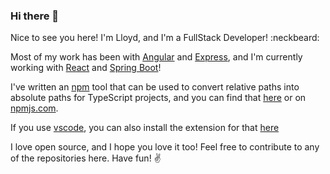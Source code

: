 ### Hi there 👋

Nice to see you here! I'm Lloyd, and I'm a FullStack Developer! :neckbeard:

Most of my work has been with [Angular](https://angular.io) and [Express](https://expressjs.com), and I'm currently working with [React](https://reactjs.org) and [Spring Boot](https://spring.io/projects/spring-boot)!

I've written an [npm](https://npmjs.org) tool that can be used to convert relative paths into absolute paths for TypeScript projects, and you can find that [here](https://github.com/lloydaf/unrelate) or on [npmjs.com](https://www.npmjs.com/package/unrelate).

If you use [vscode](https://code.visualstudio.com/), you can also install the extension for that [here](https://marketplace.visualstudio.com/items?itemName=lloydaf.unrelate-vscode)

I love open source, and I hope you love it too! Feel free to contribute to any of the repositories here. Have fun! :v:
